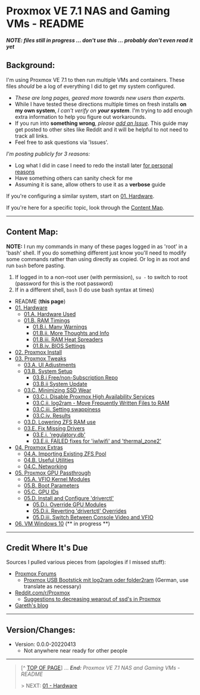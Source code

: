 # Proxmox VE 7.1 NAS and Gaming VMs - README

***NOTE: files still in progress ... don't use this ... probably don't even read it yet***

## Background:

I'm using Proxmox VE 7.1 to then run multiple VMs and containers. These files *should* be a log of everything I did to get my system configured. 

* *These are long pages, geared more towards new users than experts.*
* While I have tested these directions multiple times on fresh installs **on my own system**, *I can't verify on* ***your system***. I'm trying to add enough extra information to help you figure out workarounds. 
* If you run into **something wrong**, *please [add an Issue](https://github.com/Jahfry/Miscellaneous/issues)*. This guide may get posted to other sites like Reddit and it will be helpful to not need to track all links. 
* Feel free to ask questions via 'Issues'.

*I'm posting publicly for 3 reasons:*

* Log what I did in case I need to redo the install later [for personal reasons](https://github.com/Jahfry/Miscellaneous)
* Have something others can sanity check for me
* Assuming it is sane, allow others to use it as a **verbose** guide

If you're configuring a similar system, start on [01. Hardware](01.Hardware.md). 

If you're here for a specific topic, look through the [Content Map](#content-map). 

---

## Content Map:

**NOTE:** I run my commands in many of these pages logged in as 'root' in a 'bash' shell. If you do something different just know you'll need to modify some commands rather than using directly as copied. Or log in as root and run `bash` before pasting. 

1. If logged in to a non-root user (with permission), `su -` to switch to root (password for this is the root password)
2. If in a different shell, `bash` (I do use bash syntax at times)

* README (**this page**)
* [01. Hardware](01.Hardware.md)
    + [01.A. Hardware Used](01.Hardware.md#01a-hardware-used)
    + [01.B. RAM Timings](01.Hardware.md#01b-ram-timings)
        - [01.B.i. Many Warnings](01.Hardware.md#01bi-many-warnings)
        - [01.B.ii. More Thoughts and Info](01.Hardware.md#01bii-more-info-and-thoughts)
        - [01.B.iii. RAM Heat Spreaders](01.Hardware.md#01biii-ram-heat-spreaders)
        - [01.B.iv. BIOS Settings](01.Hardware.md#01biv-bios-settings)
* [02. Proxmox Install](02.ProxmoxInstall.md)
* [03. Proxmox Tweaks](03.ProxmoxTweaks.md)
    + [03.A. UI Adjustments](03.ProxmoxTweaks.md#03a-ui-adjustments)
    + [03.B. System Setup](03.ProxmoxTweaks.md#03b-system-setup)
        - [03.B.i Free/non-Subscription Repo](03.ProxmoxTweaks.md#03bi-freenon-subscription-repo)
        - [03.B.ii System Update](03.ProxmoxTweaks.md#03bii-system-update)
    + [03.C. Minimizing SSD Wear](03.ProxmoxTweaks.md#03c-minimizing-ssd-wear)
        - [03.C.i. Disable Proxmox High Availability Services](03.ProxmoxTweaks.md#03ci-disable-proxmox-high-availability-services)
        - [03.C.ii. log2ram - Move Frequently Written Files to RAM](03.ProxmoxTweaks.md#03cii-log2ram---move-frequently-written-files-to-ram)
        - [03.C.iii. Setting swappiness](03.ProxmoxTweaks.md#03ciii-setting-swappiness)
        - [03.C.iv. Results](03.ProxmoxTweaks.md#03civ-results)
    + [03.D. Lowering ZFS RAM use](03.ProxmoxTweaks.md#03d-lowering-zfs-ram-use)
    + [03.E. Fix Missing Drivers](03.ProxmoxTweaks.md#03e-fix-missing-drivers)
        - [03.E.i. 'regulatory.db'](03.ProxmoxTweaks.md#03ei-regulatorydb)
        - [03.E.ii. FAILED fixes for 'iwlwifi' and 'thermal_zone2'](03.ProxmoxTweaks.md#03eii-failed-fixes-for-iwlwifi-and-thermal_zone2)
* [04. Proxmox Extras](04.ProxmoxExtras.md)
    + [04.A. Importing Existing ZFS Pool](04.ProxmoxExtras.md#04a-importing-existing-zfs-pool)
    + [04.B. Useful Utilities](04.ProxmoxExtras.md#04b-useful-utilities)
    + [04.C. Networking](04.ProxmoxExtras.md#04c-networking)
* [05. Proxmox GPU Passthrough](05.ProxmoxGPUPassthrough.md)
    + [05.A. VFIO Kernel Modules](05.ProxmoxGPUPassthrough.md#05a-vfio-kernel-modules)
    + [05.B. Boot Parameters](05.ProxmoxGPUPassthrough.md#05b-boot-parameters)
    + [05.C. GPU IDs](05.ProxmoxGPUPassthrough.md#05c-gpu-ids)
    + [05.D. Install and Configure 'driverctl'](05.ProxmoxGPUPassthrough.md#05d-install-and-configure-driverctl)
        - [05.D.i. Override GPU Modules](05.ProxmoxGPUPassthrough.md#05di-override-gpu-modules)
        - [05.D.ii. Reverting 'drivertctl' Overrides](05.ProxmoxGPUPassthrough.md#05dii-reverting-driverctl-overrides)
        - [05.D.iii. Switch Between Console Video and VFIO](05.ProxmoxGPUPassthrough.md#05diii-switch-between-console-video-and-vfio)
* [06. VM Windows 10](06.VMWindows10.md) (** in progress **)

---

## Credit Where It's Due

Sources I pulled various pieces from (apologies if I missed stuff):

* [Proxmox Forums](https://forum.proxmox.com/)
    + [Proxmox USB Bootstick mit log2ram oder folder2ram](https://forum.proxmox.com/threads/proxmox-usb-bootstick-mit-log2ram-oder-folder2ram.76583/) (German, use translate as necessary)
* [Reddit.com/r/Proxmox](https://www.reddit.com/r/Proxmox)
    + [Suggestions to decreasing wearout of ssd's in Proxmox](https://www.reddit.com/r/Proxmox/comments/u129sw/suggestions_to_decreasing_wearout_of_ssds_in/)
* [Gareth's blog](https://gareth.com/index.php/2021/09/14/proxmox-7-installation/)

---

## Version/Changes:

* Version: 0.0.0-20220413
    + Not anywhere near ready for other people

---
> [^ [TOP OF PAGE](#user-content-proxmox-ve-71-nas-and-gaming-vms---README)] ... ***End:*** *Proxmox VE 7.1 NAS and Gaming VMs - README*
> 
> \> NEXT: [01 - Hardware](01.Hardware.md)
